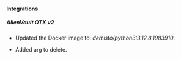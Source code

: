 
#### Integrations

##### AlienVault OTX v2
- Updated the Docker image to: *demisto/python3:3.12.8.1983910*.

- Added arg to delete.
